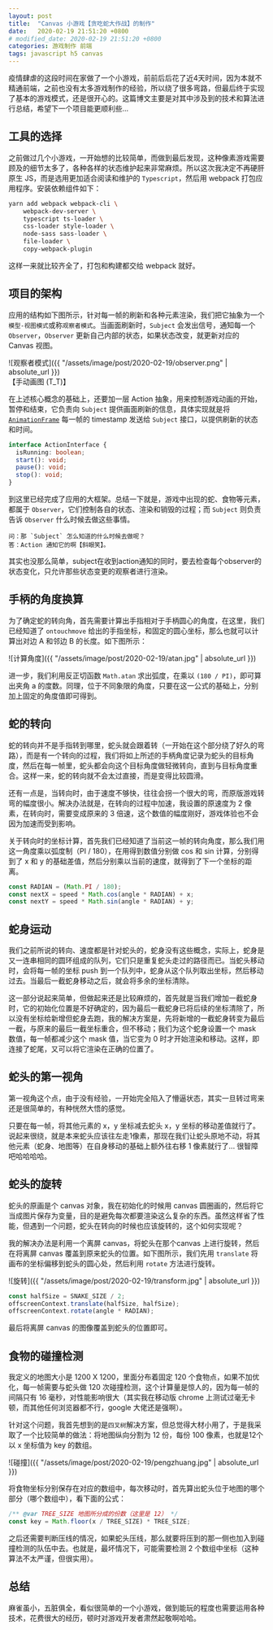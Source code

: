 ```yaml
---
layout: post
title:  "Canvas 小游戏【贪吃蛇大作战】的制作"
date:   2020-02-19 21:51:20 +0800
# modified_date: 2020-02-19 21:51:20 +0800
categories: 游戏制作 前端
tags: javascript h5 canvas
---
```

疫情肆虐的这段时间在家做了一个小游戏，前前后后花了近4天时间，因为本就不精通前端，之前也没有太多游戏制作的经验，所以绕了很多弯路，但最后终于实现了基本的游戏模式，还是很开心的。这篇博文主要是对其中涉及到的技术和算法进行总结，希望下一个项目能更顺利些...

## 工具的选择
之前做过几个小游戏，一开始想的比较简单，而做到最后发现，这种像素游戏需要顾及的细节太多了，各种各样的状态维护起来非常麻烦。所以这次我决定不再硬肝原生 JS，而是选用更加适合阅读和维护的 `Typescript`，然后用 webpack 打包应用程序。安装依赖组件如下：
```sh
yarn add webpack webpack-cli \
    webpack-dev-server \
    typescript ts-loader \
    css-loader style-loader \
    node-sass sass-loader \
    file-loader \
    copy-webpack-plugin
```

这样一来就比较齐全了，打包和构建都交给 webpack 就好。

## 项目的架构
应用的结构如下图所示，针对每一帧的刷新和各种元素渲染，我们把它抽象为一个`模型-视图模式`或称`观察者模式`。当画面刷新时，`Subject` 会发出信号，通知每一个 `Observer`，`Observer` 更新自己内部的状态，如果状态改变，就更新对应的 Canvas 视图。

![观察者模式]({{ "/assets/image/post/2020-02-19/observer.png" | absolute_url }})  
【手动画图 (T_T)】

在上述核心概念的基础上，还要加一层 Action 抽象，用来控制游戏动画的开始，暂停和结束，它负责向 `Subject` 提供画面刷新的信息，具体实现就是将 [`AnimationFrame`](https://developer.mozilla.org/zh-CN/docs/Web/API/Window/requestAnimationFrame) 每一帧的 timestamp 发送给 `Subject` 接口，以提供刷新的状态和时间。

```typescript
interface ActionInterface {
  isRunning: boolean;
  start(): void;
  pause(): void;
  stop(): void;
}
```

到这里已经完成了应用的大框架。总结一下就是，游戏中出现的蛇、食物等元素，都属于 `Observer`，它们控制各自的状态、渲染和销毁的过程；而 `Subject` 则负责告诉 `Observer` 什么时候去做这些事情。
```
问：那 `Subject` 怎么知道的什么时候去做呢？  
答：Action 通知它的啊【斜眼笑】。
```

其实也没那么简单，subject在收到action通知的同时，要去检查每个observer的状态变化，只允许那些状态变更的观察者进行渲染。

## 手柄的角度换算
为了确定蛇的转向角，首先需要计算出手指相对于手柄圆心的角度，在这里，我们已经知道了 `ontouchmove` 给出的手指坐标，和固定的圆心坐标，那么也就可以计算出对边 A 和邻边 B 的长度。如下图所示：

![计算角度]({{ "/assets/image/post/2020-02-19/atan.jpg" | absolute_url }})  

进一步，我们利用反正切函数 `Math.atan` 求出弧度，在乘以 `(180 / PI)`，即可算出夹角 a 的度数。同理，位于不同象限的角度，只要在这一公式的基础上，分别加上固定的角度值即可得到。

## 蛇的转向
蛇的转向并不是手指转到哪里，蛇头就会跟着转（一开始在这个部分绕了好久的弯路），而是有一个转向的过程，我们将如上所述的手柄角度记录为蛇头的目标角度，然后在每一帧里，蛇头都会向这个目标角度做轻微转向，直到与目标角度重合。这样一来，蛇的转向就不会太过直接，而是变得比较圆滑。

还有一点是，当转向时，由于速度不够快，往往会拐一个很大的弯，而原版游戏转弯的幅度很小。解决办法就是，在转向的过程中加速，我设置的原速度为 2 像素，在转向时，需要变成原来的 3 倍速，这个数值的幅度刚好，游戏体验也不会因为加速而受到影响。

关于转向时的坐标计算，首先我们已经知道了当前这一帧的转向角度，那么我们用这一角度乘以弧度制（PI / 180），在用得到数值分别做 cos 和 sin 计算，分别得到了 x 和 y 的基础差值，然后分别乘以当前的速度，就得到了下一个坐标的距离。
```typescript
const RADIAN = (Math.PI / 180);
const nextX = speed * Math.cos(angle * RADIAN) + x;
const nextY = speed * Math.sin(angle * RADIAN) + y;
```

## 蛇身运动
我们之前所说的转向、速度都是针对蛇头的，蛇身没有这些概念，实际上，蛇身是又一连串相同的圆环组成的队列，它们只是重复蛇头走过的路径而已。当蛇头移动时，会将每一帧的坐标 push 到一个队列中，蛇身从这个队列取出坐标，然后移动过去。当最后一截蛇身移动之后，就会将多余的坐标清除。

这一部分说起来简单，但做起来还是比较麻烦的，首先就是当我们增加一截蛇身时，它的初始化位置是不好确定的，因为最后一截蛇身已将后续的坐标清除了，所以没有坐标给新增但蛇身去跑，我的解决方案是，先将新增的一截蛇身转变为最后一截，与原来的最后一截坐标重合，但不移动；我们为这个蛇身设置一个 mask 数值，每一帧都减少这个 mask 值，当它变为 0 时才开始渲染和移动。这样，即连接了蛇尾，又可以将它渲染在正确的位置了。

## 蛇头的第一视角
第一视角这个点，由于没有经验，一开始完全陷入了懵逼状态，其实一旦转过弯来还是很简单的，有种恍然大悟的感觉。

只要在每一帧，将其他元素的 x，y 坐标减去蛇头 x，y 坐标的移动差值就行了。说起来很绕，就是本来蛇头应该往左走1像素，那现在我们让蛇头原地不动，将其他元素（蛇身、地图等）在自身移动的基础上额外往右移 1 像素就行了... 很智障吧哈哈哈哈。

## 蛇头的旋转
蛇头的原画是个 canvas 对象，我在初始化的时候用 canvas 圆圈画的，然后将它当成图片保存为变量，目的是避免每次都要渲染这么复杂的东西。虽然这样省了性能，但遇到一个问题，蛇头在转向的时候也应该旋转的，这个如何实现呢？

我的解决办法是利用一个离屏 canvas，将蛇头在那个canvas 上进行旋转，然后在将离屏 canvas 覆盖到原来蛇头的位置。如下图所示，我们先用 `translate` 将画布的坐标偏移到蛇头的圆心处，然后利用 `rotate` 方法进行旋转。

![旋转]({{ "/assets/image/post/2020-02-19/transform.jpg" | absolute_url }})  

```javascript
const halfSize = SNAKE_SIZE / 2;
offscreenContext.translate(halfSize, halfSize);
offscreenContext.rotate(angle * RADIAN);
```

最后将离屏 canvas 的图像覆盖到蛇头的位置即可。

## 食物的碰撞检测
我定义的地图大小是 1200 X 1200，里面分布着固定 120 个食物点，如果不加优化，每一帧需要与蛇头做 120 次碰撞检测，这个计算量是惊人的，因为每一帧的间隔只有 16 毫秒，对性能影响很大（其实我在移动版 chrome 上测试过毫无卡顿，而其他任何浏览器都不行，google 大佬还是强啊）。

针对这个问题，我首先想到的是`四叉树`解决方案，但总觉得大材小用了，于是我采取了一个比较简单的做法：将地图纵向分割为 12 份，每份 100 像素，也就是12个以 x 坐标值为 key 的数组。

![碰撞]({{ "/assets/image/post/2020-02-19/pengzhuang.jpg" | absolute_url }})  

将食物坐标分别保存在对应的数组中，每次移动时，首先算出蛇头位于地图的哪个部分（哪个数组中），看下面的公式：
```javascript
/** @var TREE_SIZE 地图所分成的份数（这里是 12） */
const key = Math.floor(x / TREE_SIZE) * TREE_SIZE;
```
之后还需要判断压线的情况，如果蛇头压线，那么就要将压到的那一侧也加入到碰撞检测的队伍中去。也就是，最坏情况下，可能需要检测 2 个数组中坐标（这种算法不太严谨，但很实用）。

## 总结
麻雀虽小，五脏俱全，看似很简单的一个小游戏，做到能玩的程度也需要运用各种技术，花费很大的经历，顿时对游戏开发者肃然起敬啊哈哈。
